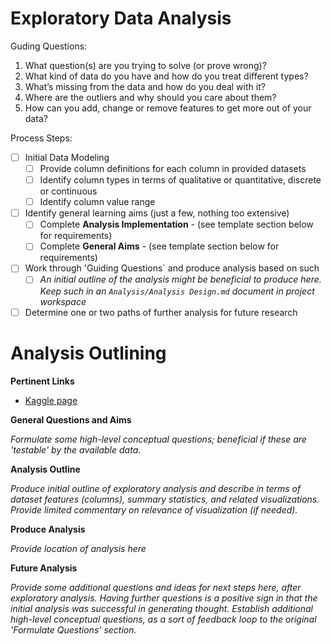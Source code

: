 # Exploratory Data Analysis

Guding Questions:
1. What question(s) are you trying to solve (or prove wrong)?
2. What kind of data do you have and how do you treat different types?
3. What’s missing from the data and how do you deal with it?
4. Where are the outliers and why should you care about them?
5. How can you add, change or remove features to get more out of your data?

Process Steps:
- [ ] Initial Data Modeling
    - [ ] Provide column definitions for each column in provided datasets
    - [ ] Identify column types in terms of qualitative or quantitative, discrete or continuous
    - [ ] Identify column value range
- [ ] Identify general learning aims (just a few, nothing too extensive)
   - [ ] Complete __Analysis Implementation__  - (see template section below for requirements)
   - [ ] Complete __General Aims__ - (see template section below for requirements)
- [ ] Work through 'Guiding Questions` and produce analysis based on such
	- [ ] *An initial outline of the analysis might be beneficial to produce here. Keep such in an `Analysis/Analysis Design.md` document in project workspace*
- [ ] Determine one or two paths of further analysis for future research

# Analysis Outlining

__Pertinent Links__

- [Kaggle page](++Provide++)

__General Questions and Aims__

<!-- WIP: -->

*Formulate some high-level conceptual questions; beneficial if these are 'testable' by the available data.*

__Analysis Outline__

*Produce initial outline of exploratory analysis and describe in terms of dataset features (columns), summary statistics, and related visualizations. Provide limited commentary on relevance of visualization (if needed).*

__Produce Analysis__

<!-- TODO: -->

*Provide location of analysis here*

__Future Analysis__

<!-- TODO: -->

*Provide some additional questions and ideas for next steps here, after exploratory analysis. Having further questions is a positive sign in that the initial analysis was successful in generating thought. Establish additional high-level conceptual questions, as a sort of feedback loop to the original 'Formulate Questions' section.*